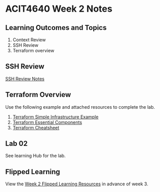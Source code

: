 # ACIT4640 Week 2 Notes
## Learning Outcomes and Topics

1. Context Review
1. SSH Review
1. Terraform overview

## SSH Review

[SSH Review Notes](notes/w02_ssh_review.md)

## Terraform Overview

Use the following example and attached resources to complete the lab.

1. [Terraform Simple Infrastructure Example](notes/wk02.tf)
1. [Terraform Essential Components](attachments/terraform_essential_components.pdf)
1. [Terraform Cheatsheet](attachments/terraform_cheatsheet.pdf)

## Lab 02

See learning Hub for the lab.

## Flipped Learning

View the [Week 2 Flipped Learning Resources](notes/flipped_learning.md#week-02)
in advance of week 3.
